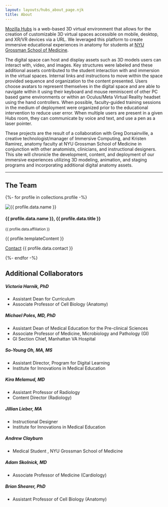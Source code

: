 ```yaml
---
layout: layouts/hubs_about_page.njk
title: About
---
```


[Mozilla Hubs](https://hubs.mozilla.com) is a web-based 3D virtual environment that allows for the creation of customizable 3D virtual spaces accessible on mobile, desktop, and XR/VR devices via a URL. We leveraged this platform to create immersive educational experiences in anatomy for students at [NYU Grossman School of Medicine](https://med.nyu.edu/).

The digital space can host and display assets such as 3D models users can interact with, video, and images. Key structures were labeled and these additional assets contributed to the student interaction with and immersion in the virtual spaces. Internal links and instructions to move within the space provided sequence and organization to the content presented. Users choose avatars to represent themselves in the digital space and are able to navigate within it using their keyboard and mouse reminiscent of other PC based game environments or within an Oculus/Meta Virtual Reality headset using the hand controllers. When possible, faculty-guided training sessions in the medium of deployment were organized prior to the educational intervention to reduce user error. When multiple users are present in a given Hubs room, they can communicate by voice and text, and use a pen as a laser pointer.

These projects are the result of a collaboration with Greg Dorsainville, a creative technologist/manager of Immersive Computing, and Kristen Ramirez, anatomy faculty at NYU Grossman School of Medicine in conjunction with other anatomists, clinicians, and instructional designers. This site will chronicle the development, content, and deployment of our immersive experiences utilizing 3D modeling, animation, and staging programs and incorporating additional digital anatomy assets.

<hr class="my-5">

<h2>
  The Team
</h2>

{%- for profile in collections.profile -%}
<div class="card mb-4">
  <div class="row">
    <div class="col-md-12">
      <img src="{{ profile.data.thumbnail }}" class="col-md-6 float-md-end mb-3 ms-md-3 img-fluid" alt="{{ profile.data.name }}">    
      <div class="card-body">
        <h4 class="card-title"> {{ profile.data.name }}, {{ profile.data.title }} </h4>
        <p class="card-text"><small class="text-muted"> {{ profile.data.affiliation }} </small> </p>
        <p class="card-text">{{ profile.templateContent }}</p>   
        <p><a type="button" class="btn btn-primary" href="mailto:{{ profile.data.contact }}">Contact</a> <span>{{ profile.data.contact }}</span></p> 
      </div>
    </div>
  </div>
</div>
{%- endfor -%} 

<h2>
  Additional Collaborators
</h2>

##### Victoria Harnik, PhD

- Assistant Dean for Curriculum
- Associate Professor of Cell Biology (Anatomy)

##### Michael Poles, MD, PhD

- Assistant Dean of Medical Education for the Pre-clinical Sciences
- Associate Professor of Medicine, Microbiology and Pathology (GI)
- GI Section Chief, Manhattan VA Hospital

##### So-Young Oh, MA, MS

- Assistant Director, Program for Digital Learning
- Institute for Innovations in Medical Education

##### Kira Melamud, MD

- Assistant Professor of Radiology
- Content Director (Radiology)

##### Jillian Lieber, MA

- Instructional Designer
- Institute for Innovations in Medical Education

##### Andrew Clayburn

- Medical Student , NYU Grossman School of Medicine

##### Adam Skolnick, MD

- Associate Professor of Medicine (Cardiology)

##### Brian Shearer, PhD

- Assistant Professor of Cell Biology (Anatomy)

